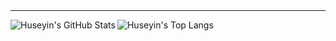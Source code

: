 
<br>
</br>

---
<img align="left" alt="Huseyin's GitHub Stats" src="https://github-readme-stats.vercel.app/api?username=Hzste&show_icons=true&hide_border=false&title_color=FD0000&icon_color=16AEE3&bg_color=09131B&text_color=ffffff&border_color=0c1a25"/>
<img align="left" alt="Huseyin's Top Langs" src="https://github-readme-stats.vercel.app/api/top-langs/?username=Hzste&theme=dark&show_icons=true&title_color=fff&text_color=fff&count_private=true&include_all_commits=true&langs_count=3"/>
